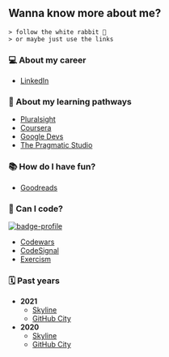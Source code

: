 ## Wanna know more about me?
``` 
> follow the white rabbit 🐰
> or maybe just use the links
```

### 💻 About my career
* [LinkedIn](https://www.linkedin.com/in/poacosta77)

### 🌱 About my learning pathways
* [Pluralsight](https://app.pluralsight.com/profile/poacosta)
* [Coursera](https://www.coursera.org/user/2ac5fd131890c22245a0ef08e29e5e99)
* [Google Devs](https://g.dev/poacosta)
* [The Pragmatic Studio](https://pragmaticstudio.com/alumni/poacosta)

### 📚 How do I have fun?
* [Goodreads](https://www.goodreads.com/user/show/141287714-pedro-acosta)

### 🧮 Can I code?
[![badge-profile](https://www.codewars.com/users/poacosta87/badges/large)](https://www.codewars.com/users/poacosta87)
* [Codewars](https://www.codewars.com/users/poacosta87)
* [CodeSignal](https://app.codesignal.com/profile/poacosta)
* [Exercism](https://exercism.org/profiles/poacosta)


### 🗓️ Past years
* **2021**
  * [Skyline](https://skyline.github.com/poacosta/2021)
  * [GitHub City](https://honzaap.github.io/GithubCity/?name=poacosta&year=2021)
* **2020**
  * [Skyline](https://skyline.github.com/poacosta/2020)
  * [GitHub City](https://honzaap.github.io/GithubCity/?name=poacosta&year=2020)
